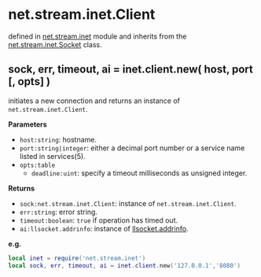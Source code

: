 # net.stream.inet.Client

defined in [net.stream.inet](../lib/stream/inet.lua) module and inherits from the [net.stream.inet.Socket](net_stream_inet_socket.md) class.


## sock, err, timeout, ai = inet.client.new( host, port [, opts] )

initiates a new connection and returns an instance of `net.stream.inet.Client`.

**Parameters**

- `host:string`: hostname.
- `port:string|integer`: either a decimal port number or a service name listed in services(5).
- `opts:table`
    - `deadline:uint`: specify a timeout milliseconds as unsigned integer.

**Returns**

- `sock:net.stream.inet.Client`: instance of `net.stream.inet.Client`.
- `err:string`: error string.
- `timeout:boolean`: `true` if operation has timed out.
- `ai:llsocket.addrinfo`: instance of [llsocket.addrinfo](https://github.com/mah0x211/lua-llsocket#llsocketaddrinfo-instance-methods).

**e.g.**

```lua
local inet = require('net.stream.inet')
local sock, err, timeout, ai = inet.client.new('127.0.0.1','8080')
```
